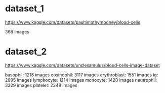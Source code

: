 # dataset_1
https://www.kaggle.com/datasets/paultimothymooney/blood-cells

366 images

# dataset_2
https://www.kaggle.com/datasets/unclesamulus/blood-cells-image-dataset

basophil: 1218 images
eosinophil: 3117 images
erythroblast: 1551 images
ig: 2895 images
lymphocyte: 1214 images
monocyte: 1420 images
neutrophil: 3329 images
platelet: 2348 images